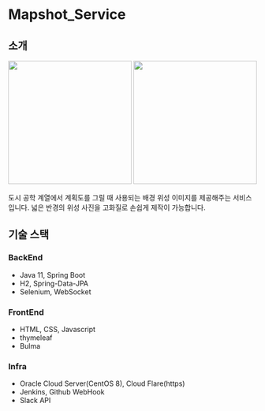 # Mapshot_Service
## 소개
<div style="text-align: center">
<img width="250" src="https://lcw3176.github.io/image/sample.jpg">
<img width="250" src="https://lcw3176.github.io/image/sample2.jpg">
</div>

도시 공학 계열에서 계획도를 그릴 때 사용되는 배경 위성 이미지를 제공해주는 서비스입니다.
넓은 반경의 위성 사진을 고화질로 손쉽게 제작이 가능합니다.

## 기술 스택
### BackEnd
- Java 11, Spring Boot
- H2, Spring-Data-JPA
- Selenium, WebSocket

### FrontEnd
- HTML, CSS, Javascript
- thymeleaf
- Bulma

### Infra
- Oracle Cloud Server(CentOS 8), Cloud Flare(https)
- Jenkins, Github WebHook
- Slack API

